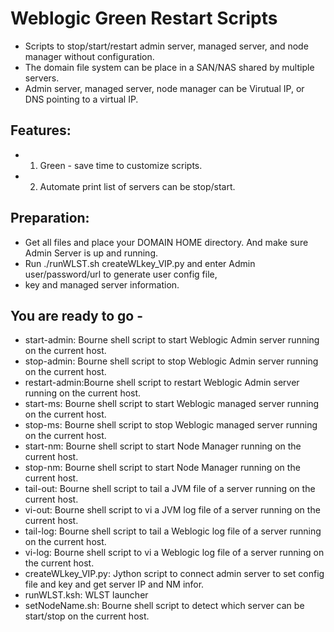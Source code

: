 Weblogic Green Restart Scripts
==============================

* Scripts to stop/start/restart admin server, managed server, and node manager without configuration.
* The domain file system can be place in a SAN/NAS shared by multiple servers.
* Admin server, managed server, node manager can be Virutual IP, or DNS pointing to a virtual IP.

## Features:
  *  1. Green - save time to customize scripts.
  *  2. Automate print list of servers can be stop/start.

## Preparation:
  *  Get all files and place your DOMAIN HOME directory. And make sure Admin Server is up and running.
  *  Run ./runWLST.sh createWLkey_VIP.py and enter Admin user/password/url to generate user config file,
  *  key and managed server information.

## You are ready to go -
  *  start-admin:  Bourne shell script to start Weblogic Admin server running on the current host.
  *  stop-admin:   Bourne shell script to stop Weblogic Admin server running on the current host.
  *  restart-admin:Bourne shell script to restart Weblogic Admin server running on the current host.
  *  start-ms:     Bourne shell script to start Weblogic managed server running on the current host.
  *  stop-ms:      Bourne shell script to stop Weblogic managed server running on the current host.
  *  start-nm:     Bourne shell script to start Node Manager running on the current host.
  *  stop-nm:      Bourne shell script to start Node Manager running on the current host.
  *  tail-out:     Bourne shell script to tail a JVM file of a server running on the current host.
  *  vi-out:       Bourne shell script to vi a JVM log file of a server running on the current host.
  *  tail-log:     Bourne shell script to tail a Weblogic log file of a server running on the current host.
  *  vi-log:       Bourne shell script to vi a Weblogic log file of a server running on the current host.
  *  createWLkey_VIP.py: Jython script to connect admin server to set config file and key and get server IP and NM infor.
  *  runWLST.ksh:  WLST launcher
  *  setNodeName.sh: Bourne shell script to detect which server can be start/stop on the current host.
